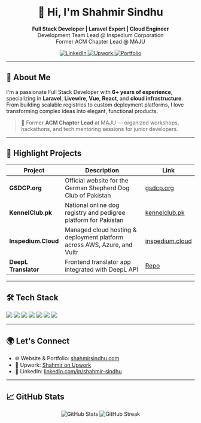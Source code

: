 <h1 align="center">👋 Hi, I'm Shahmir Sindhu</h1>

<p align="center">
  <strong>Full Stack Developer | Laravel Expert | Cloud Engineer</strong><br/>
  Development Team Lead @ Inspedium Corporation<br/>
  Former ACM Chapter Lead @ MAJU
</p>

<p align="center">
  <a href="https://www.linkedin.com/in/shahmir-sindhu" target="_blank">
    <img src="https://img.shields.io/badge/LinkedIn-%230077B5.svg?style=for-the-badge&logo=linkedin&logoColor=white" alt="LinkedIn">
  </a>
  <a href="https://www.upwork.com/freelancers/~01dbbd300d9a61ce2a" target="_blank">
    <img src="https://img.shields.io/badge/Upwork-6fda44?style=for-the-badge&logo=upwork&logoColor=white" alt="Upwork">
  </a>
  <a href="https://shahmirsindhu.com" target="_blank">
    <img src="https://img.shields.io/badge/Portfolio-shahmirsindhu.com-black?style=for-the-badge" alt="Portfolio">
  </a>
</p>

---

## 🚀 About Me

I'm a passionate Full Stack Developer with **6+ years of experience**, specializing in **Laravel**, **Livewire**, **Vue**, **React**, and **cloud infrastructure**. From building scalable registries to custom deployment platforms, I love transforming complex ideas into elegant, functional products.

> 🧠 Former **ACM Chapter Lead** at MAJU — organized workshops, hackathons, and tech mentoring sessions for junior developers.

---

## 🧩 Highlight Projects

| Project         | Description                                                                                      | Link                          |
|-----------------|--------------------------------------------------------------------------------------------------|-------------------------------|
| **GSDCP.org**   | Official website for the German Shepherd Dog Club of Pakistan                                     | [gsdcp.org](https://gsdcp.org) |
| **KennelClub.pk** | National online dog registry and pedigree platform for Pakistan                                | [kennelclub.pk](https://kennelclub.pk) |
| **Inspedium.Cloud** | Managed cloud hosting & deployment platform across AWS, Azure, and Vultr                     | [inspedium.cloud](https://inspedium.cloud) |
| **DeepL Translator** | Frontend translator app integrated with DeepL API                                            | [Repo](https://github.com/shahmirerror/deepl-translator) |

---

## 🛠️ Tech Stack

<p>
  <img src="https://img.shields.io/badge/Laravel-F72C1F?style=for-the-badge&logo=laravel&logoColor=white" />
  <img src="https://img.shields.io/badge/Vue.js-42b883?style=for-the-badge&logo=vue.js&logoColor=white" />
  <img src="https://img.shields.io/badge/React-61dafb?style=for-the-badge&logo=react&logoColor=black" />
  <img src="https://img.shields.io/badge/Tailwind_CSS-38b2ac?style=for-the-badge&logo=tailwind-css&logoColor=white" />
  <img src="https://img.shields.io/badge/MySQL-F29111?style=for-the-badge&logo=mysql&logoColor=white" />
  <img src="https://img.shields.io/badge/AWS-232f3e?style=for-the-badge&logo=amazon-aws&logoColor=white" />
  <img src="https://img.shields.io/badge/Firebase-ffcb2b?style=for-the-badge&logo=firebase&logoColor=black" />
</p>

---

## 🌍 Let's Connect

- 🌐 Website & Portfolio: [shahmirsindhu.com](https://shahmirsindhu.com)
- 💼 Upwork: [Shahmir on Upwork](https://www.upwork.com/freelancers/~01dbbd300d9a61ce2a)
- 💬 LinkedIn: [linkedin.com/in/shahmir-sindhu](https://www.linkedin.com/in/shahmir-sindhu)

---

## 📈 GitHub Stats

<p align="center">
  <img src="https://github-readme-stats.vercel.app/api?username=shahmirerror&show_icons=true&theme=radical" alt="GitHub Stats" />
  <img src="https://github-readme-streak-stats.herokuapp.com/?user=shahmirerror&theme=radical" alt="GitHub Streak" />
</p
